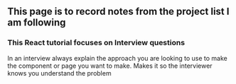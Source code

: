 ## This page is to record notes from the project list I am following

### This React tutorial focuses on Interview questions

In an interview always explain the approach you are looking to use to make the component or page you want to make. Makes it so the interviewer knows you understand the problem
